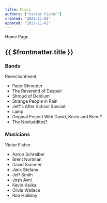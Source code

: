```yaml
---
title: Music
authors: ["Victor Fisher"]
created: "2021-11-02"
updated: "2021-11-02"
---
```


<g-link to="/">Home Page</g-link>

## {{ $frontmatter.title }}

### Bands

<g-link to="/16">Reenchantment</g-link>

* <g-link to="/15">Pater Shrouder</g-link>
* <g-link to="/17">The Reverend of Despair</g-link>
* <g-link to="/18">Shroud of Delirium</g-link>
* <g-link to="/19">Strange People in Pain</g-link>
* Jeff's After School Special
* Lamp
* Original Project With David, Kevin and Brent?
* The Neoluddites?

### Musicians
Victor Fisher

* Aaron Schreiber
* Brent Nortman
* David Sommer
* Jack Stefans
* Jeff Smith
* Josh Avni
* Kevin Kalika
* Olivia Wallace
* Rob Halliday
